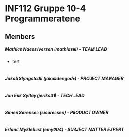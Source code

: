 # INF112 Gruppe 10-4 Programmeratene

## Members

##### Mathias Naess Iversen (mathiasni) - TEAM LEAD
* test
#
##### Jakob Slyngstadli (jakobdengode) - PROJECT MANAGER
#
##### Jan Erik Syltøy (jeriks31) - TECH LEAD
#
##### Simen Sørensen (sisorensen) - PRODUCT OWNER
#
##### Erland Myklebust (emy004) - SUBJECT MATTER EXPERT
